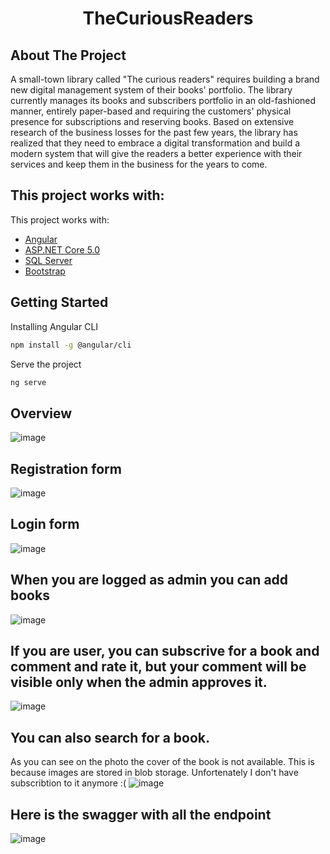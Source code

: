 <div align="center">  
  <h1 align="center">TheCuriousReaders</h1>
</div>

<!-- ABOUT THE PROJECT -->
## About The Project

A small-town library called "The curious readers" requires building a brand new digital management system of their books' portfolio. The library currently manages its books and subscribers portfolio in an old-fashioned manner, entirely paper-based and requiring the customers' physical presence for subscriptions and reserving books. Based on extensive research of the business losses for the past few years, the library has realized that they need to embrace a digital transformation and build a modern system that will give the readers a better experience with their services and keep them in the business for the years to come.

## This project works with:

This project works with:

* [Angular](https://angular.io/)
* [ASP.NET Core 5.0](https://docs.microsoft.com/en-us/aspnet/core/?view=aspnetcore-5.0)
* [SQL Server](https://www.microsoft.com/en-us/sql-server/sql-server-downloads?SilentAuth=1&wa=wsignin1.0)
* [Bootstrap](https://getbootstrap.com/)


## Getting Started
Installing Angular CLI
  ```sh
  npm install -g @angular/cli
  ```
Serve the project 
  ```sh
  ng serve
  ```
## Overview
  ![image](https://user-images.githubusercontent.com/36667350/153720946-cb16c902-a420-48ca-b4fe-3e41e42e327a.png)


## Registration form
![image](https://user-images.githubusercontent.com/36667350/153721024-9c2c5a8b-bdc2-4a25-845b-bfeef1cb6099.png)

## Login form
![image](https://user-images.githubusercontent.com/36667350/153721060-8fd5996b-d464-48f1-8ea8-980499d55ce7.png)

## When you are logged as admin you can add books
![image](https://user-images.githubusercontent.com/36667350/153722507-c9c0c084-ca90-4139-ab6e-0fd846a722df.png)

## If you are user, you can subscrive for a book and comment and rate it, but your comment will be visible only when the admin approves it.
![image](https://user-images.githubusercontent.com/36667350/153722750-22a9bed4-9218-426f-a5e0-fb9c546616dd.png)

## You can also search for a book.
As you can see on the photo the cover of the book is not available. This is because images are stored in blob storage. Unfortenately I don't have subscribtion to it anymore :(
![image](https://user-images.githubusercontent.com/36667350/153722970-e364989e-5f10-448b-a1a4-f9b08738863e.png)

## Here is the swagger with all the endpoint
![image](https://user-images.githubusercontent.com/36667350/153723198-36eb15ef-c853-4261-9eda-db520b8506c9.png)


